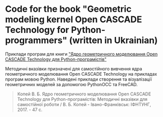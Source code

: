 # Code for the book "Geometric modeling kernel Open CASCADE Technology for Python-programmers" (written in Ukrainian)
Приклади програм для книги ["Ядро геометричного моделювання Open CASCADE Technology для Python-програмістів"](https://github.com/vkopey/PythonOCC-book-examples/blob/master/%D0%AF%D0%B4%D1%80%D0%BE%20%D0%B3%D0%B5%D0%BE%D0%BC%D0%B5%D1%82%D1%80%D0%B8%D1%87%D0%BD%D0%BE%D0%B3%D0%BE%20%D0%BC%D0%BE%D0%B4%D0%B5%D0%BB%D1%8E%D0%B2%D0%B0%D0%BD%D0%BD%D1%8F%20Open%20CASCADE%20Technology.pdf)

Методичні вказівки призначені для самостійного вивчення ядра геометричного моделювання Open CASCADE Technology на прикладах програм мовою Python. Наведені приклади створення та візуалізації геометричних моделей за допомогою PythonOCC та FreeCAD.

>Копей В. Б. Ядро геометричного моделювання Open CASCADE Technology для Python-програмістів: Методичні вказівки для самостійної роботи / В. Б. Копей - Івано-Франківськ: ІФНТУНГ, 2017. - 47 с.

